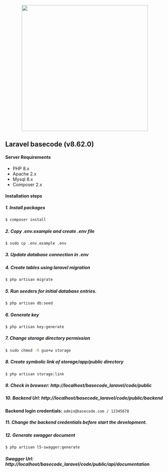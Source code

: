 <p align="center"><a href="https://laravel.com" target="_blank"><img src="https://raw.githubusercontent.com/laravel/art/master/logo-lockup/5%20SVG/2%20CMYK/1%20Full%20Color/laravel-logolockup-cmyk-red.svg" width="400"></a></p>


## Laravel basecode (v8.62.0)

#### Server Requirements
* PHP 8.x
* Apache 2.x
* Mysql 8.x
* Composer 2.x

#### Installation steps

##### 1. Install packages
```sh
$ composer install
```
##### 2. Copy .env.example and create .env file
```sh
$ sudo cp .env.example .env
```
##### 3. Update database connection in .env
##### 4. Create tables using laravel migration
```sh
$ php artisan migrate
```
##### 5. Run seeders for initial database entries.
```sh
$ php artisan db:seed
```
##### 6. Generate key
```sh
$ php artisan key:generate
```
##### 7. Change storage directory permission
```sh
$ sudo chmod -R guo+w storage
```
##### 8. Create symbolic link of storage/app/public directory
```sh
$ php artisan storage:link
```
##### 9. Check in browser: http://localhost/basecode_laravel/code/public
##### 10. Backend Url: http://localhost/basecode_laravel/code/public/backend
**Backend login credentials:** `admin@basecode.com / 12345678`
##### 11. Change the backend credentials before start the development.
##### 12. Generate swagger document
```sh
$ php artisan l5-swagger:generate
```
##### Swagger Url: http://localhost/basecode_laravel/code/public/api/documentation
